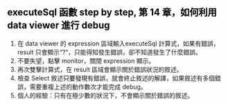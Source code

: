 <h2><span style="color: rgb(0, 0, 0);">executeSql 函數 step by step, 第 14 章，如何利用 data viewer 進行 debug</span></h2><ol><li>在 data viewer 的 expression 區域輸入executeSql 計算式，如果有錯誤，result 只會顯示“?“，只能得知發生錯誤，卻不知道發生了什麼錯誤。 </li><li>不要失望，點擊 monitor，關閉 expression 顯示。</li><li>再次雙擊計算式，在 result 區域會顯示關於錯誤狀況的敘述。</li><li>檢查 Select 敘述<span style="color: rgb(0, 0, 0);">只要發現</span>有錯誤，就會終止敘述的解譯，如果敘述有多個錯誤，需要重複上述的動作數次才能完成 debug。</li><li>個人的經驗：只有在極少數的狀況下，不會顯示關於錯誤的敘述。</li></ol>
